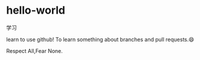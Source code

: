 # hello-world
学习

learn to use github!
To learn something about branches and pull requests.:smile:

Respect All,Fear None.

